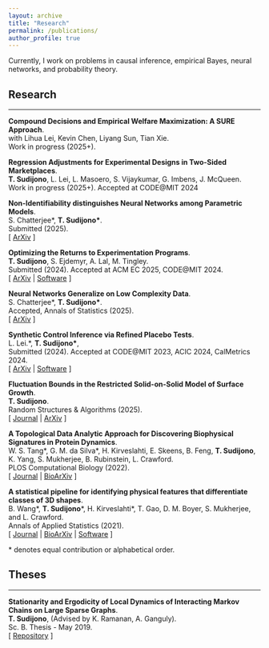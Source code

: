 ```yaml
---
layout: archive
title: "Research"
permalink: /publications/
author_profile: true
---
```


Currently, I work on problems in causal inference, empirical Bayes, neural networks, and probability theory.

## Research

---

**Compound Decisions and Empirical Welfare Maximization: A SURE Approach**.\
with Lihua Lei, Kevin Chen, Liyang Sun, Tian Xie. \
Work in progress (2025+).

**Regression Adjustments for Experimental Designs in Two-Sided Marketplaces**.\
**T. Sudijono**, L. Lei, L. Masoero, S. Vijaykumar, G. Imbens, J. McQueen. \
Work in progress (2025+). Accepted at CODE@MIT 2024

**Non-Identifiability distinguishes Neural Networks among Parametric Models**.\
S. Chatterjee\*, **T. Sudijono\***. \
Submitted (2025). \
[ [ArXiv](https://arxiv.org/abs/2504.18017) ]

**Optimizing the Returns to Experimentation Programs**.\
**T. Sudijono**, S. Ejdemyr, A. Lal, M. Tingley. \
Submitted (2024). Accepted at ACM EC 2025, CODE@MIT 2024. \
[ [ArXiv](https://arxiv.org/abs/2412.05508) | [Software](https://github.com/tsudijon/OptimizeExperimentPrograms) ]

**Neural Networks Generalize on Low Complexity Data**.\
S. Chatterjee\*, **T. Sudijono\***. \
Accepted, Annals of Statistics (2025). \
[ [ArXiv](https://arxiv.org/abs/2409.12446) ]

**Synthetic Control Inference via Refined Placebo Tests**.\
 L. Lei.\*, **T. Sudijono\***,  \
Submitted (2024). Accepted at CODE@MIT 2023, ACIC 2024, CalMetrics 2024. \
[ [ArXiv](https://arxiv.org/abs/2401.07152) | [Software](https://github.com/tsudijon/LeaveTwoOutSCI) ]

**Fluctuation Bounds in the Restricted Solid-on-Solid Model of Surface Growth**.\
**T. Sudijono**. \
Random Structures & Algorithms (2025). \
[ [Journal](https://onlinelibrary.wiley.com/doi/10.1002/rsa.70004) | [ArXiv](https://arxiv.org/abs/2304.07160) ]

**A Topological Data Analytic Approach for Discovering Biophysical Signatures in Protein Dynamics**.\
W. S. Tang\*, G. M. da Silva\*, H. Kirveslahti, E. Skeens, B. Feng, **T. Sudijono**, K. Yang, S. Mukherjee, B. Rubinstein, L. Crawford. \
PLOS Computational Biology (2022). \
[ [Journal](https://journals.plos.org/ploscompbiol/article?id=10.1371/journal.pcbi.1010045) | [BioArXiv](https://www.biorxiv.org/content/10.1101/2021.07.28.454240v1) ]

**A statistical pipeline for identifying physical features that differentiate classes of 3D shapes**. \
B. Wang\*, **T. Sudijono**\*, H. Kirveslahti\*, T. Gao, D. M. Boyer, S. Mukherjee, and L. Crawford. \
 Annals of Applied Statistics (2021). \
[ [Journal](https://projecteuclid.org/journals/annals-of-applied-statistics/volume-15/issue-2/A-statistical-pipeline-for-identifying-physical-features-that-differentiate-classes/10.1214/20-AOAS1430.full?tab=ArticleLink) | [BioArXiv](https://www.biorxiv.org/content/10.1101/701391v2) | [Software](https://github.com/lcrawlab/SINATRA) ]

\* denotes equal contribution or alphabetical order.

## Theses

---

**Stationarity and Ergodicity of Local Dynamics of Interacting Markov Chains on Large Sparse Graphs**. \
**T. Sudijono**, (Advised by K. Ramanan, A. Ganguly). \
Sc. B. Thesis - May 2019. \
[ [Repository](https://repository.library.brown.edu/studio/item/bdr:919182/) ]

<!---
{% if author.googlescholar %}
  You can also find my articles on <u><a href="{{author.googlescholar}}">my Google Scholar profile</a>.</u>
{% endif %}

{% include base_path %}

{% for post in site.publications reversed %}
  {% include archive-single.html %}
{% endfor %}
-->

